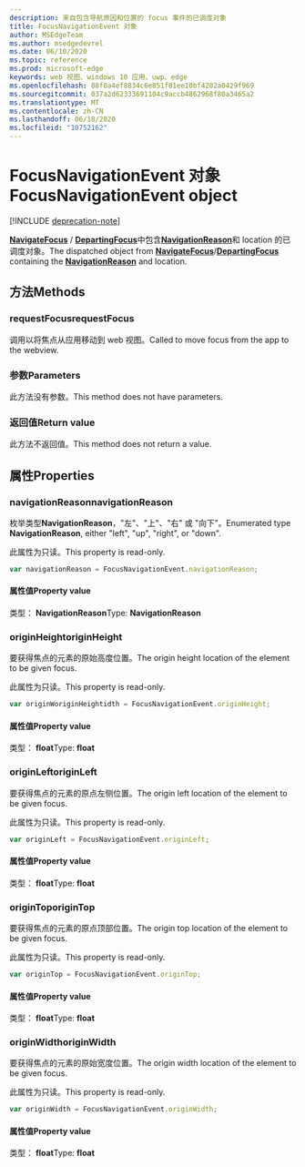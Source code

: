 ```yaml
---
description: 来自包含导航原因和位置的 focus 事件的已调度对象
title: FocusNavigationEvent 对象
author: MSEdgeTeam
ms.author: msedgedevrel
ms.date: 06/10/2020
ms.topic: reference
ms.prod: microsoft-edge
keywords: web 视图、windows 10 应用、uwp、edge
ms.openlocfilehash: 88f0a4ef8834c6e851f81ee10bf4202a0429f969
ms.sourcegitcommit: 037a2d62333691104c9accb4862968f80a3465a2
ms.translationtype: MT
ms.contentlocale: zh-CN
ms.lasthandoff: 06/18/2020
ms.locfileid: "10752162"
---
```

# <span data-ttu-id="d2ca1-104">FocusNavigationEvent 对象</span><span class="sxs-lookup"><span data-stu-id="d2ca1-104">FocusNavigationEvent object</span></span>  

[!INCLUDE [deprecation-note](../includes/deprecation-note.md)]  

<span data-ttu-id="d2ca1-105">[**NavigateFocus**](../webview.md#navigatefocus) / [**DepartingFocus**](../webview.md#departingfocus)中包含[**NavigationReason**](#navigationreason)和 location 的已调度对象。</span><span class="sxs-lookup"><span data-stu-id="d2ca1-105">The dispatched object from [**NavigateFocus**](../webview.md#navigatefocus)/[**DepartingFocus**](../webview.md#departingfocus) containing the [**NavigationReason**](#navigationreason) and location.</span></span>  

## <span data-ttu-id="d2ca1-106">方法</span><span class="sxs-lookup"><span data-stu-id="d2ca1-106">Methods</span></span>  

### <span data-ttu-id="d2ca1-107">requestFocus</span><span class="sxs-lookup"><span data-stu-id="d2ca1-107">requestFocus</span></span>  

<span data-ttu-id="d2ca1-108">调用以将焦点从应用移动到 web 视图。</span><span class="sxs-lookup"><span data-stu-id="d2ca1-108">Called to move focus from the app to the webview.</span></span>  

### <span data-ttu-id="d2ca1-109">参数</span><span class="sxs-lookup"><span data-stu-id="d2ca1-109">Parameters</span></span>  

<span data-ttu-id="d2ca1-110">此方法没有参数。</span><span class="sxs-lookup"><span data-stu-id="d2ca1-110">This method does not have parameters.</span></span>  

### <span data-ttu-id="d2ca1-111">返回值</span><span class="sxs-lookup"><span data-stu-id="d2ca1-111">Return value</span></span>  

<span data-ttu-id="d2ca1-112">此方法不返回值。</span><span class="sxs-lookup"><span data-stu-id="d2ca1-112">This method does not return a value.</span></span>  

## <span data-ttu-id="d2ca1-113">属性</span><span class="sxs-lookup"><span data-stu-id="d2ca1-113">Properties</span></span>  

### <span data-ttu-id="d2ca1-114">navigationReason</span><span class="sxs-lookup"><span data-stu-id="d2ca1-114">navigationReason</span></span>  

<span data-ttu-id="d2ca1-115">枚举类型**NavigationReason**，"左"、"上"、"右" 或 "向下"。</span><span class="sxs-lookup"><span data-stu-id="d2ca1-115">Enumerated type **NavigationReason**, either "left", "up", "right", or "down".</span></span>  

<span data-ttu-id="d2ca1-116">此属性为只读。</span><span class="sxs-lookup"><span data-stu-id="d2ca1-116">This property is read-only.</span></span>  

```javascript
var navigationReason = FocusNavigationEvent.navigationReason;
```  

#### <span data-ttu-id="d2ca1-117">属性值</span><span class="sxs-lookup"><span data-stu-id="d2ca1-117">Property value</span></span>  

<span data-ttu-id="d2ca1-118">类型： **NavigationReason**</span><span class="sxs-lookup"><span data-stu-id="d2ca1-118">Type: **NavigationReason**</span></span>  

### <span data-ttu-id="d2ca1-119">originHeight</span><span class="sxs-lookup"><span data-stu-id="d2ca1-119">originHeight</span></span>  

<span data-ttu-id="d2ca1-120">要获得焦点的元素的原始高度位置。</span><span class="sxs-lookup"><span data-stu-id="d2ca1-120">The origin height location of the element to be given focus.</span></span>  

<span data-ttu-id="d2ca1-121">此属性为只读。</span><span class="sxs-lookup"><span data-stu-id="d2ca1-121">This property is read-only.</span></span>  

```javascript
var originWoriginHeightidth = FocusNavigationEvent.originHeight;
```  

#### <span data-ttu-id="d2ca1-122">属性值</span><span class="sxs-lookup"><span data-stu-id="d2ca1-122">Property value</span></span>  

<span data-ttu-id="d2ca1-123">类型： **float**</span><span class="sxs-lookup"><span data-stu-id="d2ca1-123">Type: **float**</span></span>  

### <span data-ttu-id="d2ca1-124">originLeft</span><span class="sxs-lookup"><span data-stu-id="d2ca1-124">originLeft</span></span>  

<span data-ttu-id="d2ca1-125">要获得焦点的元素的原点左侧位置。</span><span class="sxs-lookup"><span data-stu-id="d2ca1-125">The origin left location of the element to be given focus.</span></span>  

<span data-ttu-id="d2ca1-126">此属性为只读。</span><span class="sxs-lookup"><span data-stu-id="d2ca1-126">This property is read-only.</span></span>  

```javascript
var originLeft = FocusNavigationEvent.originLeft;
```  

#### <span data-ttu-id="d2ca1-127">属性值</span><span class="sxs-lookup"><span data-stu-id="d2ca1-127">Property value</span></span>  

<span data-ttu-id="d2ca1-128">类型： **float**</span><span class="sxs-lookup"><span data-stu-id="d2ca1-128">Type: **float**</span></span>  

### <span data-ttu-id="d2ca1-129">originTop</span><span class="sxs-lookup"><span data-stu-id="d2ca1-129">originTop</span></span>  

<span data-ttu-id="d2ca1-130">要获得焦点的元素的原点顶部位置。</span><span class="sxs-lookup"><span data-stu-id="d2ca1-130">The origin top location of the element to be given focus.</span></span>  

<span data-ttu-id="d2ca1-131">此属性为只读。</span><span class="sxs-lookup"><span data-stu-id="d2ca1-131">This property is read-only.</span></span>  

```javascript
var originTop = FocusNavigationEvent.originTop;
```  

#### <span data-ttu-id="d2ca1-132">属性值</span><span class="sxs-lookup"><span data-stu-id="d2ca1-132">Property value</span></span>  

<span data-ttu-id="d2ca1-133">类型： **float**</span><span class="sxs-lookup"><span data-stu-id="d2ca1-133">Type: **float**</span></span>  

### <span data-ttu-id="d2ca1-134">originWidth</span><span class="sxs-lookup"><span data-stu-id="d2ca1-134">originWidth</span></span>  

<span data-ttu-id="d2ca1-135">要获得焦点的元素的原始宽度位置。</span><span class="sxs-lookup"><span data-stu-id="d2ca1-135">The origin width location of the element to be given focus.</span></span>  

<span data-ttu-id="d2ca1-136">此属性为只读。</span><span class="sxs-lookup"><span data-stu-id="d2ca1-136">This property is read-only.</span></span>  

```javascript
var originWidth = FocusNavigationEvent.originWidth;
```  

#### <span data-ttu-id="d2ca1-137">属性值</span><span class="sxs-lookup"><span data-stu-id="d2ca1-137">Property value</span></span>  

<span data-ttu-id="d2ca1-138">类型： **float**</span><span class="sxs-lookup"><span data-stu-id="d2ca1-138">Type: **float**</span></span>  
